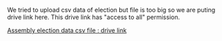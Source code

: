 We tried to upload csv data of election but file is too big so we are puting drive link here. This drive link has "access to all" permission.

[Assembly election data csv file : drive link](https://drive.google.com/file/d/19d0zwG9uIkJgSn5m14Kgyogfv2GacgsU/view?usp=sharing)
